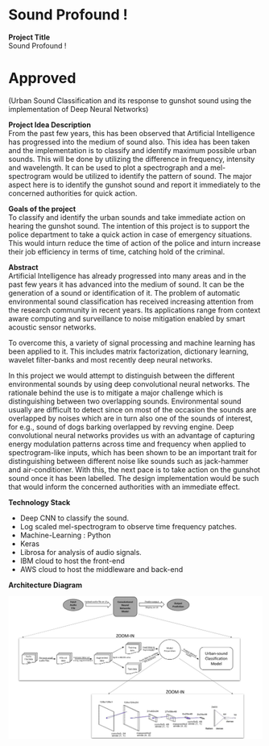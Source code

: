 # Sound Profound !



**Project Title**  
Sound Profound !  
# Approved
(Urban Sound Classification and its response to gunshot sound using the implementation of Deep Neural Networks)

**Project Idea Description**  
From the past few years, this has been observed that Artificial Intelligence has progressed into the medium of sound also. This idea has been taken and the implementation is to classify and identify maximum possible urban sounds. This will be done by utilizing the difference in frequency, intensity and wavelength. It can be used to plot a spectrograph and a mel-spectrogram would be utilized to identify the pattern of sound. The major aspect here is to identify the gunshot sound and report it immediately to the concerned authorities for quick action.

**Goals of the project**  
To classify and identify the urban sounds and take immediate action on hearing the gunshot sound. The intention of this project is to support the police department to take a quick action in case of emergency situations. This would inturn reduce the time of action of the police and inturn increase their job efficiency in terms of time, catching hold of the criminal.

**Abstract**  
Artificial Intelligence has already progressed into many areas and in the past few years it has advanced into the medium of sound. It can be the generation of a sound or identification of it. The problem of automatic environmental sound classification has received increasing attention from the research community in recent years. Its applications range from context aware computing and surveillance to noise mitigation enabled by smart acoustic sensor networks.

To overcome this, a variety of signal processing and machine learning has been applied to it. This includes matrix factorization, dictionary learning, wavelet filter-banks and most recently deep neural networks.

In this project we would attempt to distinguish between the different environmental sounds by using deep convolutional neural networks. The rationale behind the use is to mitigate a major challenge which is distinguishing between two overlapping sounds. Environmental sound usually are difficult to detect since on most of the occasion the sounds are overlapped by noises which are in turn also one of the sounds of interest, for e.g., sound of dogs barking overlapped by revving engine. Deep convolutional neural networks provides us with an advantage of capturing energy modulation patterns across time and frequency when applied to spectrogram-like inputs, which has been shown to be an important trait for distinguishing between different noise like sounds such as jack-hammer and air-conditioner. With this, the next pace is to take action on the gunshot sound once it has been labelled. The design implementation would be such that would inform the concerned authorities with an immediate effect.


**Technology Stack**
* 	Deep CNN to classify the sound.
* 	Log scaled mel-spectrogram to observe time frequency patches.
* 	Machine-Learning : Python 
* 	Keras
* 	Librosa for analysis of audio signals.
*   IBM cloud to host the front-end
*   AWS cloud to host the middleware and back-end

**Architecture Diagram**

![](272_Architecture_diagram.png)




